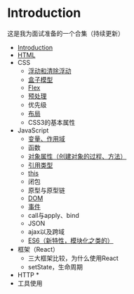# Introduction
这是我为面试准备的一个合集（持续更新）

* [Introduction](README.md)
* [HTML](./HTML/README,md)
* CSS
    * [浮动和清除浮动](./css/float.md)
    * [盒子模型](./css/box.md)
    * [Flex](./css/flex.md)
    * [预处理](./css/pretreatment.md)
    * 优先级
    * [布局](./css/布局.md)
    * CSS3的基本属性
* JavaScript
    * [变量、作用域](./JavaScript/变量及其作用域.md)
    * 函数
    * [对象属性（创建对象的过程、方法）](./JavaScript/对象.md)
    * [引用类型](./JavaScript/引用类型.md)
    * [this](./JavaScript/this.md)
    * 闭包
    * 原型与原型链
    * [DOM](./JavaScript/DOM.md)
    * [事件](./JavaScript/事件.md)
    * call与apply、bind
    * JSON
    * ajax以及跨域
    * [ES6（新特性，模块化之类的）](./JavaScript/ES6.md)
* 框架（React）
    * 三大框架比较，为什么使用React
    * setState，生命周期
* HTTP
    * 
* 工具使用